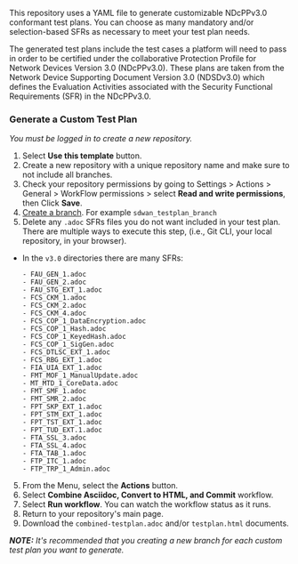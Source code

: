 This repository uses a YAML file to generate customizable NDcPPv3.0 conformant test plans. You can choose as many mandatory and/or selection-based SFRs as necessary to meet your test plan needs.

The generated test plans include the test cases a platform will need to pass in order to be certified under the collaborative Protection Profile for Network Devices Version 3.0 (NDcPPv3.0). These plans are taken from the Network Device Supporting Document Version 3.0 (NDSDv3.0) which defines the Evaluation Activities associated with the Security Functional Requirements (SFR) in the NDcPPv3.0.

### Generate a Custom Test Plan

_You must be logged in to create a new repository._

1. Select **Use this template** button. 
2. Create a new repository with a unique repository name and make sure to not include all branches.
2. Check your repository permissions by going to Settings > Actions > General > WorkFlow permissions > select **Read and write permissions**, then Click **Save**.
3. [Create a branch](https://docs.github.com/en/desktop/contributing-and-collaborating-using-github-desktop/making-changes-in-a-branch/managing-branches#creating-a-branch). For example `sdwan_testplan_branch`
4. Delete any `.adoc` SFRs files you do not want included in your test plan. There are multiple ways to execute this step, (i.e., Git CLI, your local repository, in your browser).

* In the `v3.0` directories there are many SFRs:
    ````
    - FAU_GEN_1.adoc
    - FAU_GEN_2.adoc
    - FAU_STG_EXT_1.adoc
    - FCS_CKM_1.adoc
    - FCS_CKM_2.adoc
    - FCS_CKM_4.adoc
    - FCS_COP_1_DataEncryption.adoc
    - FCS_COP_1_Hash.adoc
    - FCS_COP_1_KeyedHash.adoc
    - FCS_COP_1_SigGen.adoc
    - FCS_DTLSC_EXT_1.adoc
    - FCS_RBG_EXT_1.adoc
    - FIA_UIA_EXT_1.adoc
    - FMT_MOF_1_ManualUpdate.adoc
    - MT_MTD_1_CoreData.adoc
    - FMT_SMF_1.adoc
    - FMT_SMR_2.adoc
    - FPT_SKP_EXT_1.adoc
    - FPT_STM_EXT_1.adoc
    - FPT_TST_EXT_1.adoc
    - FPT_TUD_EXT.1.adoc
    - FTA_SSL_3.adoc
    - FTA_SSL_4.adoc
    - FTA_TAB_1.adoc
    - FTP_ITC_1.adoc
    - FTP_TRP_1_Admin.adoc 
    ````
5. From the Menu, select the **Actions** button.
6. Select **Combine Asciidoc, Convert to HTML, and Commit** workflow.
7. Select **Run workflow**. You can watch the workflow status as it runs. 
8. Return to your repository's main page.
9. Download the `combined-testplan.adoc` and/or `testplan.html` documents.

_**NOTE:** It's recommended that you creating a new branch for each custom test plan you want to generate._

